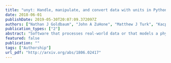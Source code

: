 ```yaml
---
title: "unyt: Handle, manipulate, and convert data with units in Python"
date: 2018-06-01
publishDate: 2019-05-30T20:07:09.372097Z
authors: ["Nathan J Goldbaum", "John A ZuHone", "Matthew J Turk", "Kacper Kowalik", "Anna L Rosen"]
publication_types: ["2"]
abstract: "Software that processes real-world data or that models a physical system must have some way of managing units. While simple approaches like the understood convention that all data are in a unit system (such as the MKS SI unit system) do work in practice, they are fraught with possible sources of error both by developers and users of the software. In this paper we present unyt, a Python library based on NumPy and SymPy for handling data that has units. It is designed both to aid quick interactive calculations and to be tightly integrated into a larger Python application or library. We compare unyt with two other Python libraries for handling units, Pint and astropy.units, and find that unyt is faster, has higher test coverage, and has fewer lines of code."
featured: false
publication: ""
tags: ["Authorship"]
url_pdf: "http://arxiv.org/abs/1806.02417"
---
```


